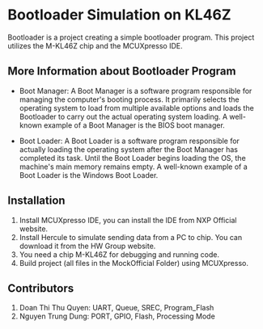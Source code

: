 # Bootloader Simulation on KL46Z

Bootloader is a project creating a simple bootloader program. This project utilizes the M-KL46Z chip and the MCUXpresso IDE.

## More Information about Bootloader Program
 - Boot Manager: A Boot Manager is a software program responsible for managing the computer's booting process. It primarily selects the operating system to load from multiple available options and loads the Bootloader to carry out the actual operating system loading. A well-known example of a Boot Manager is the BIOS boot manager.

 - Boot Loader: A Boot Loader is a software program responsible for actually loading the operating system after the Boot Manager has completed its task. Until the Boot Loader begins loading the OS, the machine's main memory remains empty. A well-known example of a Boot Loader is the Windows Boot Loader.

## Installation
 1. Install MCUXpresso IDE, you can install the IDE from NXP Official website.
 2. Install Hercule to simulate sending data from a PC to chip. You can download it from the HW Group website.
 3. You need a chip M-KL46Z for debugging and running code.
 4. Build project (all files in the MockOfficial Folder) using MCUXpresso.

## Contributors
 1. Doan Thi Thu Quyen: UART, Queue, SREC, Program_Flash
 2. Nguyen Trung Dung: PORT, GPIO, Flash, Processing Mode
